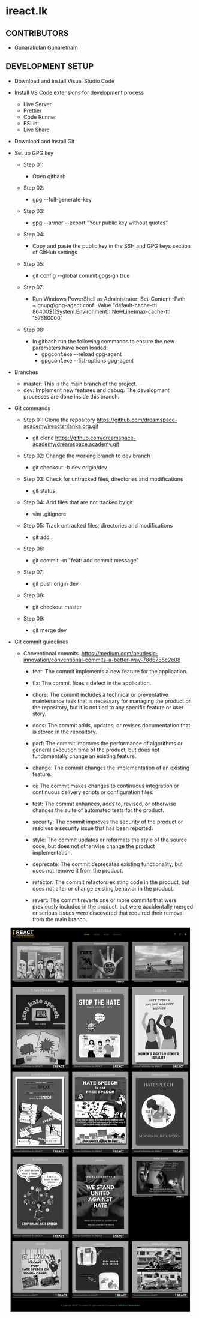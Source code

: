 # ireact.lk

## CONTRIBUTORS

- Gunarakulan Gunaretnam

## DEVELOPMENT SETUP

- Download and install Visual Studio Code
- Install VS Code extensions for development process

  - Live Server
  - Prettier
  - Code Runner
  - ESLint
  - Live Share

- Download and install Git
- Set up GPG key

  - Step 01:

    - Open gitbash

  - Step 02:

    - gpg --full-generate-key

  - Step 03:

    - gpg --armor --export "Your public key without quotes"

  - Step 04:

    - Copy and paste the public key in the SSH and GPG keys section of GitHub settings

  - Step 05:

    - git config --global commit.gpgsign true

  - Step 07:
    - Run Windows PowerShell as Administrator:
      Set-Content -Path ~\.gnupg\gpg-agent.conf -Value "default-cache-ttl 86400$([System.Environment]::NewLine)max-cache-ttl 157680000"
  - Step 08:
    - In gitbash run the following commands to ensure the new parameters have been loaded:
      - gpgconf.exe --reload gpg-agent
      - gpgconf.exe --list-options gpg-agent

- Branches

  - master: This is the main branch of the project.
  - dev: Implement new features and debug. The development processes are done inside this branch.

- Git commands

  - Step 01: Clone the repository https://github.com/dreamspace-academy/ireactsrilanka.org.git

    - git clone https://github.com/dreamspace-academy/dreamspace.academy.git

  - Step 02: Change the working branch to dev branch

    - git checkout -b dev origin/dev

  - Step 03: Check for untracked files, directories and modifications

    - git status

  - Step 04: Add files that are not tracked by git

    - vim .gitignore

  - Step 05: Track untracked files, directories and modifications

    - git add .

  - Step 06:

    - git commit -m "feat: add commit message"

  - Step 07:

    - git push origin dev

  - Step 08:

    - git checkout master

  - Step 09:

    - git merge dev

- Git commit guidelines

  - Conventional commits. https://medium.com/neudesic-innovation/conventional-commits-a-better-way-78d6785c2e08

    - feat: The commit implements a new feature for the application.

    - fix: The commit fixes a defect in the application.

    - chore: The commit includes a technical or preventative maintenance task that is necessary for managing the product or the repository, but it is not tied to any specific feature or user story.

    - docs: The commit adds, updates, or revises documentation that is stored in the repository.

    - perf: The commit improves the performance of algorithms or general execution time of the product, but does not fundamentally change an existing feature.

    - change: The commit changes the implementation of an existing feature.

    - ci: The commit makes changes to continuous integration or continuous delivery scripts or configuration files.

    - test: The commit enhances, adds to, revised, or otherwise changes the suite of automated tests for the product.

    - security: The commit improves the security of the product or resolves a security issue that has been reported.

    - style: The commit updates or reformats the style of the source code, but does not otherwise change the product implementation.

    - deprecate: The commit deprecates existing functionality, but does not remove it from the product.

    - refactor: The commit refactors existing code in the product, but does not alter or change existing behavior in the product.

    - revert: The commit reverts one or more commits that were previously included in the product, but were accidentally merged or serious issues were discovered that required their removal from the main branch.

<p align="center">
<img src="./images/ireact-homepage.png">
</p>
